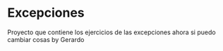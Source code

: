 # Excepciones
Proyecto que contiene los ejercicios de las excepciones 
ahora si puedo cambiar cosas by Gerardo
